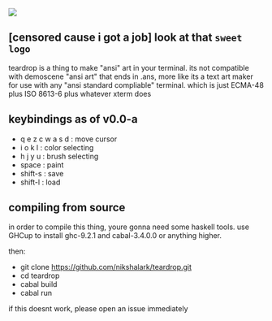 ![](https://i.imgur.com/HCtqmyB.png)

## [censored cause i got a job] look at that `sweet logo`
teardrop is a thing to make "ansi" art in your terminal. its not compatible with demoscene "ansi art" that ends in .ans, more like its a text art maker for use with any "ansi standard compliable" terminal. which is just ECMA-48 plus ISO 8613-6 plus whatever xterm does

## keybindings as of v0.0-a
- q e z c w a s d : move cursor
- i o k l : color selecting
- h j y u : brush selecting
- space : paint
- shift-s : save
- shift-l : load

## compiling from source
in order to compile this thing, youre gonna need some haskell tools. use GHCup to install ghc-9.2.1 and cabal-3.4.0.0 or anything higher.

then:
- git clone https://github.com/nikshalark/teardrop.git
- cd teardrop
- cabal build
- cabal run

if this doesnt work, please open an issue immediately
